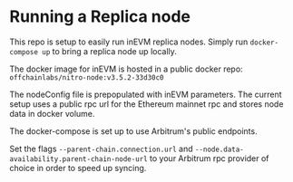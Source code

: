 # Running a Replica node

This repo is setup to easily run inEVM replica nodes. Simply run `docker-compose up` to bring a replica node up locally.

The docker image for inEVM is hosted in a public docker repo: `offchainlabs/nitro-node:v3.5.2-33d30c0`

The nodeConfig file is prepopulated with inEVM parameters. The current setup uses a public rpc url for the Ethereum mainnet rpc and stores node data in docker volume.

The docker-compose is set up to use Arbitrum's public endpoints.

Set the flags `--parent-chain.connection.url` and `--node.data-availability.parent-chain-node-url` to your Arbitrum rpc provider of choice in order to speed up syncing.
